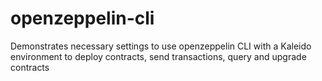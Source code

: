 # openzeppelin-cli
Demonstrates necessary settings to use openzeppelin CLI with a Kaleido environment to deploy contracts, send transactions, query and upgrade contracts
